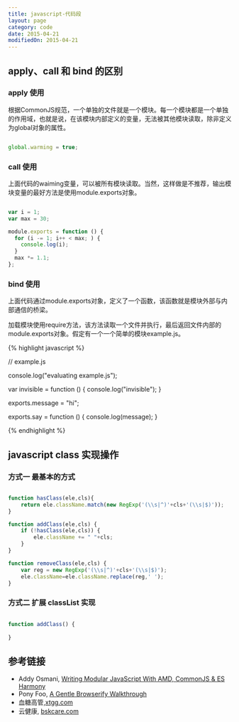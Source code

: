 ```yaml
---
title: javascript-代码段
layout: page
category: code
date: 2015-04-21
modifiedOn: 2015-04-21
---
```


## apply、call 和 bind 的区别

### apply 使用

根据CommonJS规范，一个单独的文件就是一个模块。每一个模块都是一个单独的作用域，也就是说，在该模块内部定义的变量，无法被其他模块读取，除非定义为global对象的属性。

```javascript

global.warming = true;

```
### call 使用

上面代码的waiming变量，可以被所有模块读取。当然，这样做是不推荐，输出模块变量的最好方法是使用module.exports对象。

```javascript

var i = 1;
var max = 30;

module.exports = function () {
  for (i -= 1; i++ < max; ) {
    console.log(i);
  }
  max *= 1.1;
};

```
### bind 使用

上面代码通过module.exports对象，定义了一个函数，该函数就是模块外部与内部通信的桥梁。

加载模块使用require方法，该方法读取一个文件并执行，最后返回文件内部的module.exports对象。假定有一个一个简单的模块example.js。

{% highlight javascript %}

// example.js

console.log("evaluating example.js");

var invisible = function () {
  console.log("invisible");
}

exports.message = "hi";

exports.say = function () {
  console.log(message);
}

{% endhighlight %}


## javascript class 实现操作

### 方式一 最基本的方式

````javascript

function hasClass(ele,cls){
	return ele.className.match(new RegExp('(\\s|^)'+cls+'(\\s|$)'));
}

function addClass(ele,cls) {
	if (!hasClass(ele,cls)) {
		ele.className += " "+cls;
	}
}

function removeClass(ele,cls) {
	var reg = new RegExp('(\\s|^)'+cls+'(\\s|$)');
	ele.className=ele.className.replace(reg,' ');
}

````

### 方式二 扩展 classList 实现

```javascript

function addClass() {
	
}


````

## 参考链接

- Addy Osmani, [Writing Modular JavaScript With AMD, CommonJS & ES Harmony](http://addyosmani.com/writing-modular-js/)
- Pony Foo, [A Gentle Browserify Walkthrough](http://blog.ponyfoo.com/2014/08/25/a-gentle-browserify-walkthrough)
- 血糖高管,[xtgg.com](http://www.xtgg.com)
- 云健康, [bskcare.com]












[bskcare.com]: http://www.bskcare.com "云健康系统"